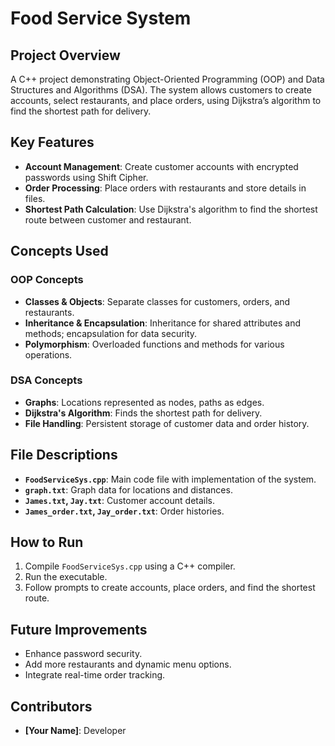 # Food Service System

## Project Overview
A C++ project demonstrating Object-Oriented Programming (OOP) and Data Structures and Algorithms (DSA). The system allows customers to create accounts, select restaurants, and place orders, using Dijkstra’s algorithm to find the shortest path for delivery.

## Key Features
- **Account Management**: Create customer accounts with encrypted passwords using Shift Cipher.
- **Order Processing**: Place orders with restaurants and store details in files.
- **Shortest Path Calculation**: Use Dijkstra's algorithm to find the shortest route between customer and restaurant.

## Concepts Used

### OOP Concepts
- **Classes & Objects**: Separate classes for customers, orders, and restaurants.
- **Inheritance & Encapsulation**: Inheritance for shared attributes and methods; encapsulation for data security.
- **Polymorphism**: Overloaded functions and methods for various operations.

### DSA Concepts
- **Graphs**: Locations represented as nodes, paths as edges.
- **Dijkstra's Algorithm**: Finds the shortest path for delivery.
- **File Handling**: Persistent storage of customer data and order history.

## File Descriptions
- **`FoodServiceSys.cpp`**: Main code file with implementation of the system.
- **`graph.txt`**: Graph data for locations and distances.
- **`James.txt`, `Jay.txt`**: Customer account details.
- **`James_order.txt`, `Jay_order.txt`**: Order histories.

## How to Run
1. Compile `FoodServiceSys.cpp` using a C++ compiler.
2. Run the executable.
3. Follow prompts to create accounts, place orders, and find the shortest route.

## Future Improvements
- Enhance password security.
- Add more restaurants and dynamic menu options.
- Integrate real-time order tracking.

## Contributors
- **[Your Name]**: Developer
